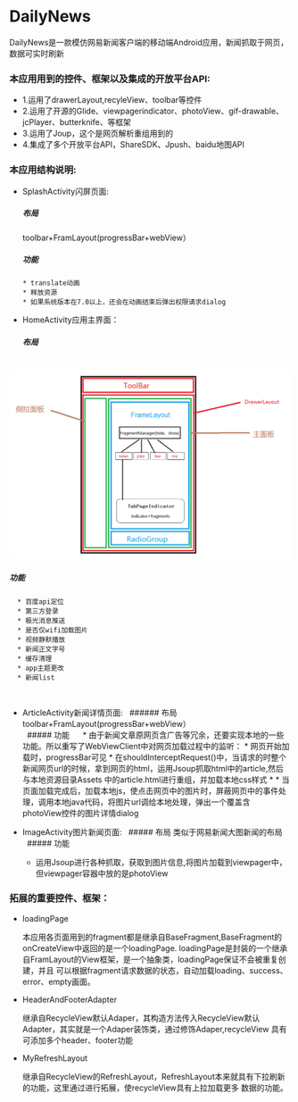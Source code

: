 # DailyNews
DailyNews是一款模仿网易新闻客户端的移动端Android应用，新闻抓取于网页，数据可实时刷新

### 本应用用到的控件、框架以及集成的开放平台API:
* 1.运用了drawerLayout,recyleView、toolbar等控件
* 2.运用了开源的Glide、viewpagerindicator、photoView、gif-drawable、jcPlayer、butterknife、等框架
* 3.运用了Joup，这个是网页解析重组用到的
* 4.集成了多个开放平台API，ShareSDK、Jpush、baidu地图API


### 本应用结构说明:

* SplashActivity闪屏页面:</br>
   ##### 布局
    toolbar+FramLayout(progressBar+webView）</br>
   ##### 功能
      * translate动画
      * 释放资源
      * 如果系统版本在7.0以上，还会在动画结束后弹出权限请求dialog

* HomeActivity应用主界面： 
   ##### 布局
    ![image](/instruction/主界面结构.png)
   ##### 功能
      * 百度api定位
      * 第三方登录
      * 极光消息推送
      * 是否仅wifi加载图片
      * 视频静默播放
      * 新闻正文字号
      * 缓存清理
      * app主题更改
      * 新闻list
    
* ArticleActivity新闻详情页面:
   ###### 布局
     toolbar+FramLayout(progressBar+webView）</br>
   ##### 功能
      * 由于新闻文章原网页含广告等冗余，还要实现本地的一些功能。所以重写了WebViewClient中对网页加载过程中的监听：
      * 网页开始加载时，progressBar可见
      * 在shouldInterceptRequest()中，当请求的时整个新闻网页url的时候，拿到网页的html，运用Jsoup抓取html中的article,然后与本地资源目录Assets         中的article.html进行重组，并加载本地css样式 *
      * 当页面加载完成后，加载本地js，使点击网页中的图片时，屏蔽网页中的事件处理，调用本地java代码，将图片url调给本地处理，弹出一个覆盖含             photoView控件的图片详情dialog 
      
* ImageActivity图片新闻页面:
   ##### 布局
     类似于网易新闻大图新闻的布局</br>
   ##### 功能
     * 运用Jsoup进行各种抓取，获取到图片信息,将图片加载到viewpager中，但viewpager容器中放的是photoView
 

### 拓展的重要控件、框架：

   * loadingPage
   
        本应用各页面用到的fragment都是继承自BaseFragment,BaseFragment的onCreateView中返回的是一个loadingPage.
      loadingPage是封装的一个继承自FramLayout的View框架，是一个抽象类，loadingPage保证不会被重复创建，并且
      可以根据fragment请求数据的状态，自动加载loading、success、error、empty画面。
      

   * HeaderAndFooterAdapter
   
        继承自RecycleView默认Adaper，其构造方法传入RecycleView默认Adapter，其实就是一个Adaper装饰类，通过修饰Adaper,recycleView
     具有可添加多个header、footer功能
     

   * MyRefreshLayout
    
        继承自RecycleView的RefreshLayout，RefreshLayout本来就具有下拉刷新的功能，这里通过进行拓展，使recycleView具有上拉加载更多
     数据的功能。
     
     
 
